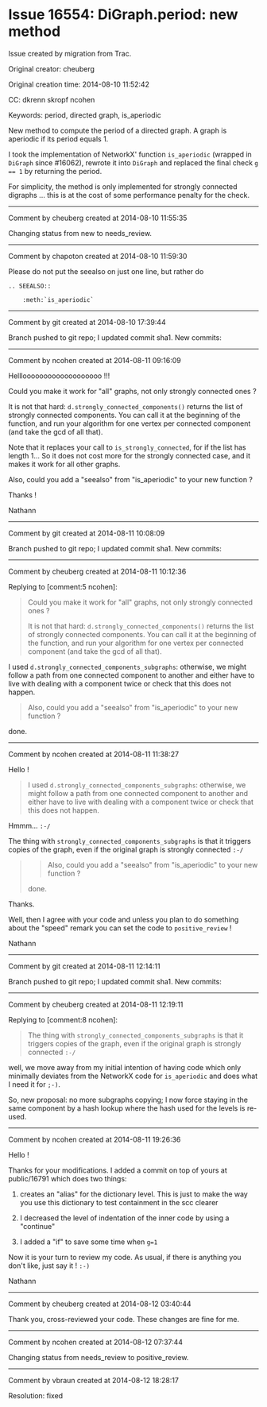 # Issue 16554: DiGraph.period: new method

Issue created by migration from Trac.

Original creator: cheuberg

Original creation time: 2014-08-10 11:52:42

CC:  dkrenn skropf ncohen

Keywords: period, directed graph, is_aperiodic

New method to compute the period of a directed graph. A graph is aperiodic if its period equals 1.

I took the implementation of NetworkX' function `is_aperiodic` (wrapped in `DiGraph` since #16062), rewrote it into `DiGraph` and replaced the final check `g == 1` by returning the period.

For simplicity, the method is only implemented for strongly connected digraphs ... this is at the cost of some performance penalty for the check.


---

Comment by cheuberg created at 2014-08-10 11:55:35

Changing status from new to needs_review.


---

Comment by chapoton created at 2014-08-10 11:59:30

Please do not put the seealso on just one line, but rather do

```
.. SEEALSO::

    :meth:`is_aperiodic`
```



---

Comment by git created at 2014-08-10 17:39:44

Branch pushed to git repo; I updated commit sha1. New commits:


---

Comment by ncohen created at 2014-08-11 09:16:09

Helllooooooooooooooooooo !!!

Could you make it work for "all" graphs, not only strongly connected ones ?

It is not that hard: `d.strongly_connected_components()` returns the list of strongly connected components. You can call it at the beginning of the function, and run your algorithm for one vertex per connected component (and take the gcd of all that).

Note that it replaces your call to `is_strongly_connected`, for if the list has length 1... So it does not cost more for the strongly connected case, and it makes it work for all other graphs.

Also, could you add a "seealso" from "is_aperiodic" to your new function ?

Thanks !

Nathann


---

Comment by git created at 2014-08-11 10:08:09

Branch pushed to git repo; I updated commit sha1. New commits:


---

Comment by cheuberg created at 2014-08-11 10:12:36

Replying to [comment:5 ncohen]:
> Could you make it work for "all" graphs, not only strongly connected ones ?
> 
> It is not that hard: `d.strongly_connected_components()` returns the list of strongly connected components. You can call it at the beginning of the function, and run your algorithm for one vertex per connected component (and take the gcd of all that).

I used `d.strongly_connected_components_subgraphs`: otherwise, we might follow a path from one connected component to another and either have to live with dealing with a component twice or check that this does not happen.

> Also, could you add a "seealso" from "is_aperiodic" to your new function ?

done.


---

Comment by ncohen created at 2014-08-11 11:38:27

Hello !

> I used `d.strongly_connected_components_subgraphs`: otherwise, we might follow a path from one connected component to another and either have to live with dealing with a component twice or check that this does not happen.

Hmmm... `:-/`

The thing with `strongly_connected_components_subgraphs` is that it triggers copies of the graph, even if the original graph is strongly connected `:-/`

> > Also, could you add a "seealso" from "is_aperiodic" to your new function ?
> 
> done.

Thanks.

Well, then I agree with your code and unless you plan to do something about the "speed" remark you can set the code to `positive_review` !

Nathann


---

Comment by git created at 2014-08-11 12:14:11

Branch pushed to git repo; I updated commit sha1. New commits:


---

Comment by cheuberg created at 2014-08-11 12:19:11

Replying to [comment:8 ncohen]:
> 
> The thing with `strongly_connected_components_subgraphs` is that it triggers copies of the graph, even if the original graph is strongly connected `:-/`

well, we move away from my initial intention of having code which only minimally deviates from the NetworkX code for `is_aperiodic` and does what I need it for `;-)`.

So, new proposal: no more subgraphs copying; I now force staying in the same component by a hash lookup where the hash used for the levels is re-used.


---

Comment by ncohen created at 2014-08-11 19:26:36

Hello !

Thanks for your modifications. I added a commit on top of yours at public/16791 which does two things:

1) creates an "alias" for the dictionary level. This is just to make the way you use this dictionary to test containment in the scc clearer

2) I decreased the level of indentation of the inner code by using a "continue"

3) I added a "if" to save some time when `g=1`

Now it is your turn to review my code. As usual, if there is anything you don't like, just say it ! `:-)`

Nathann


---

Comment by cheuberg created at 2014-08-12 03:40:44

Thank you, cross-reviewed your code. These changes are fine for me.


---

Comment by ncohen created at 2014-08-12 07:37:44

Changing status from needs_review to positive_review.


---

Comment by vbraun created at 2014-08-12 18:28:17

Resolution: fixed
